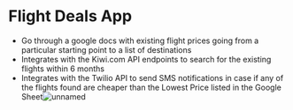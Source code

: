 # Flight Deals App
* Go through a google docs with existing flight prices going from a particular starting point to a list of destinations
* Integrates with the Kiwi.com API endpoints to search for the existing flights within 6 months
* Integrates with the Twilio API to send SMS notifications in case if any of the flights found are cheaper than the Lowest Price listed in the Google Sheet![unnamed](https://user-images.githubusercontent.com/43093124/228895755-b2c7227e-0f7d-42c4-b6ab-9029bf426878.jpeg)
